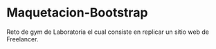 # Maquetacion-Bootstrap
Reto de gym de Laboratoria el cual consiste en replicar un sitio web de Freelancer.
